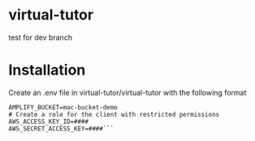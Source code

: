 # virtual-tutor

test for dev branch

# Installation

Create an .env file in virtual-tutor/virtual-tutor with the following format

```AWS_REGION=us-east-1
AMPLIFY_BUCKET=mac-bucket-demo
# Create a role for the client with restricted permissions
AWS_ACCESS_KEY_ID=####
AWS_SECRET_ACCESS_KEY=####```
